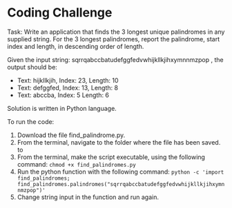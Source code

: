 # Coding Challenge

Task: Write an application that finds the 3 longest unique palindromes in any supplied string. For the 3
longest palindromes, report the palindrome, start index and length, in descending order of length.

Given the input string: sqrrqabccbatudefggfedvwhijkllkjihxymnnmzpop , the output should be:
* Text: hijkllkjih, Index: 23, Length: 10
* Text: defggfed, Index: 13, Length: 8
* Text: abccba, Index: 5 Length: 6

Solution is written in Python language.

To run the code:

1. Download the file find_palindrome.py. 
2. From the terminal, navigate to the folder where the file has been saved. to 
2. From the terminal, make the script executable, using the following command: 
`chmod +x find_palindromes.py`
3. Run the python function with the following command: 
`python -c 'import find_palindromes; find_palindromes.palindromes("sqrrqabccbatudefggfedvwhijkllkjihxymnnmzpop")'`
4. Change string input in the function and run again.
